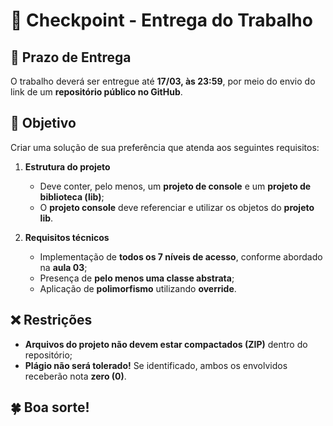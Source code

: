 # 🚀 Checkpoint - Entrega do Trabalho  

## 📅 Prazo de Entrega  
O trabalho deverá ser entregue até **17/03, às 23:59**, por meio do envio do link de um **repositório público no GitHub**.  

## 🎯 Objetivo  
Criar uma solução de sua preferência que atenda aos seguintes requisitos:  

1. **Estrutura do projeto**  
   - Deve conter, pelo menos, um **projeto de console** e um **projeto de biblioteca (lib)**;
   - O **projeto console** deve referenciar e utilizar os objetos do **projeto lib**.  

2. **Requisitos técnicos**  
   - Implementação de **todos os 7 níveis de acesso**, conforme abordado na **aula 03**;
   - Presença de **pelo menos uma classe abstrata**;
   - Aplicação de **polimorfismo** utilizando **override**.  

## ❌ Restrições  
- **Arquivos do projeto não devem estar compactados (ZIP)** dentro do repositório;
- **Plágio não será tolerado!** Se identificado, ambos os envolvidos receberão nota **zero (0)**.  

## 🍀 Boa sorte!  
